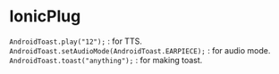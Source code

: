 # IonicPlug

 `AndroidToast.play("12");`  : for TTS.
`AndroidToast.setAudioMode(AndroidToast.EARPIECE);` : for audio mode.
`AndroidToast.toast("anything");` : for making toast.
